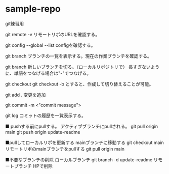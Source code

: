 # sample-repo

git練習用

git remote -v
リモートリポのURLを確認する。

git config --global --list
configを確認する。

git branch
ブランチの一覧を表示する。現在の作業ブランチを確認する。

git branch <branch-name>
新しいブランチを切る。（ローカルリポジトリで）
長すぎないように、単語をつなげる場合は"-"でつなげる。

git checkout <branch-name>
git checkout -b <branch-name> とすると、作成して切り替えることが可能。

git add .
変更を追加

git commit -m <"commit message">

git log
コミットの履歴を一覧表示する。


■ pushする前にpullする。
アクティブブランチにpullされる。
git pull origin main
git push origin update-readme

■pullしてローカルリポを更新する
mainブランチに移動する
git checkout main
リモートリポのmainブランチをpullする
git pull origin main

■不要なブランチの削除
ローカルブランチ
git branch -d update-readme
リモートブランチ
HPで削除